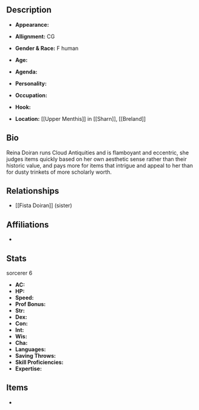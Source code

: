 ## Description
- **Appearance:** 

- **Allignment:** CG

- **Gender & Race:** F human

- **Age:** 

- **Agenda:** 

- **Personality:** 

- **Occupation:** 

- **Hook:** 

- **Location:** [[Upper Menthis]] in [[Sharn]], [[Breland]]

## Bio
Reina Doiran runs Cloud Antiquities and is flamboyant and eccentric, she judges items quickly based on her own aesthetic sense rather than their historic value, and pays more for items that intrigue and appeal to her than for dusty trinkets of more scholarly worth.

## Relationships
- [[Fista Doiran]] (sister)

## Affiliations
- 

## Stats
sorcerer 6
- **AC:** 
- **HP:** 
- **Speed:** 
- **Prof Bonus:** 
- **Str:** 
- **Dex:** 
- **Con:** 
- **Int:** 
- **Wis:** 
- **Cha:** 
- **Languages:** 
- **Saving Throws:** 
- **Skill Proficiencies:** 
- **Expertise:** 


## Items
- 

